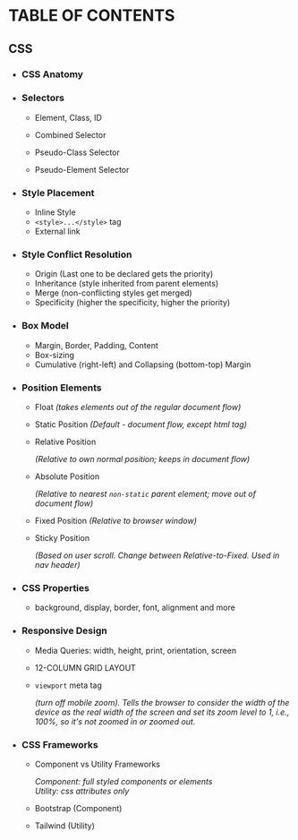 # TABLE OF CONTENTS

## CSS

- ### CSS Anatomy

- ### Selectors

  - Element, Class, ID

  - Combined Selector

  - Pseudo-Class Selector

  - Pseudo-Element Selector

- ### Style Placement

  - Inline Style
  - `<style>...</style>` tag
  - External link

- ### Style Conflict Resolution

  - Origin (Last one to be declared gets the priority)
  - Inheritance (style inherited from parent elements)
  - Merge (non-conflicting styles get merged)
  - Specificity (higher the specificity, higher the priority)

- ### Box Model

  - Margin, Border, Padding, Content
  - Box-sizing
  - Cumulative (right-left) and Collapsing (bottom-top) Margin

- ### Position Elements

  - Float <i>(takes elements out of the regular document flow)</i>
  - Static Position <i>(Default - document flow, except html tag)</i>
  - Relative Position

    <i>(Relative to own normal position; keeps in document flow)</i>

  - Absolute Position

    <i>(Relative to nearest `non-static` parent element; move out of document flow)</i>

  - Fixed Position <i>(Relative to browser window)</i>
  - Sticky Position

    <i>(Based on user scroll. Change between Relative-to-Fixed. Used in nav header)</i>

- ### CSS Properties

  - background, display, border, font, alignment and more

- ### Responsive Design

  - Media Queries: width, height, print, orientation, screen
  - 12-COLUMN GRID LAYOUT
  - `viewport` meta tag

    <i>(turn off mobile zoom). Tells the browser to consider the width of the device as the real width of the screen and set its zoom level to 1, i.e., 100%, so it's not zoomed in or zoomed out.</i>

- ### CSS Frameworks

  - Component vs Utility Frameworks

    <i>Component: full styled components or elements</i><br>
    <i>Utility: css attributes only</i>

  - Bootstrap (Component)
  - Tailwind (Utility)
